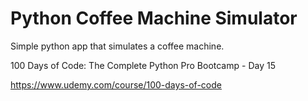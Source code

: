 # Python Coffee Machine Simulator

Simple python app that simulates a coffee machine.

100 Days of Code: The Complete Python Pro Bootcamp - Day 15

https://www.udemy.com/course/100-days-of-code

